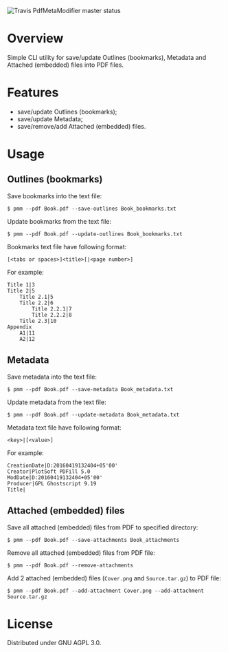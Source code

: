 ![Travis PdfMetaModifier master status](https://travis-ci.org/dzavodnikov/PdfBookmarksModifier.svg?branch=master)


Overview
========
Simple CLI utility for save/update Outlines (bookmarks), Metadata and Attached (embedded) files into PDF files.


Features
========
 * save/update Outlines (bookmarks);
 * save/update Metadata;
 * save/remove/add Attached (embedded) files.

Usage
=====
Outlines (bookmarks)
-------------------- 
Save bookmarks into the text file:

    $ pmm --pdf Book.pdf --save-outlines Book_bookmarks.txt

Update bookmarks from the text file:

    $ pmm --pdf Book.pdf --update-outlines Book_bookmarks.txt

Bookmarks text file have following format:

    [<tabs or spaces>]<title>[|<page number>]

For example:

    Title 1|3
    Title 2|5
        Title 2.1|5
        Title 2.2|6
            Title 2.2.1|7
            Title 2.2.2|8
        Title 2.3|10
    Appendix
        A1|11
        A2|12


Metadata
--------
Save metadata into the text file:

    $ pmm --pdf Book.pdf --save-metadata Book_metadata.txt

Update metadata from the text file:

    $ pmm --pdf Book.pdf --update-metadata Book_metadata.txt

Metadata text file have following format:

    <key>|[<value>]

For example:

    CreationDate|D:20160419132404+05'00'
    Creator|PlotSoft PDFill 5.0
    ModDate|D:20160419132404+05'00'
    Producer|GPL Ghostscript 9.19
    Title|


Attached (embedded) files
-------------------------
Save all attached (embedded) files from PDF to specified directory:

    $ pmm --pdf Book.pdf --save-attachments Book_attachments

Remove all attached (embedded) files from PDF file:

    $ pmm --pdf Book.pdf --remove-attachments

Add 2 attached (embedded) files (`Cover.png` and `Source.tar.gz`) to PDF file:

    $ pmm --pdf Book.pdf --add-attachment Cover.png --add-attachment Source.tar.gz


License
=======
Distributed under GNU AGPL 3.0.
